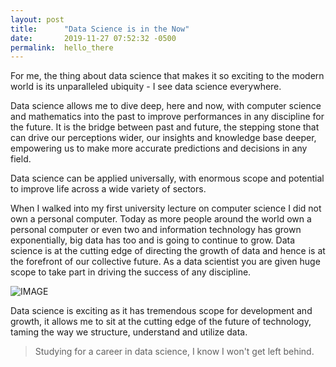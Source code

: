 ```yaml
---
layout: post
title:      "Data Science is in the Now"
date:       2019-11-27 07:52:32 -0500
permalink:  hello_there
---
```


For me, the thing about data science that makes it so exciting to the modern world is its unparalleled ubiquity - I see data science everywhere. 

Data science allows me to dive deep, here and now, with computer science and mathematics into the past to improve performances in any discipline for the future.  It is the bridge between past and future, the stepping stone that can drive our perceptions wider, our insights and knowledge base deeper, empowering us to make more accurate predictions and decisions in any field.  

Data science can be applied universally, with enormous scope and potential to improve life across a wide variety of sectors. 

When I walked into my first university lecture on computer science I did not own a personal computer.  Today as more people around the world own a personal computer or even two and information technology has grown exponentially,  big data  has too and is going to continue to grow.  Data science is at the cutting edge of directing the growth of data and hence is at the forefront of our collective future.  As a data scientist you are given huge scope to take part in driving the success of any discipline.  

![IMAGE](https://giphy.com/gifs/usnationalarchives-1n8aGJBEXuW0M7ELrB)


Data science is exciting as it has tremendous scope for development and growth, it allows me to sit at the cutting edge of the future of technology, taming the way we structure, understand and utilize data.   

> Studying for a career in data science, I know I won't get left behind.







